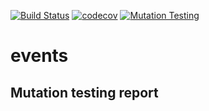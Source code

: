 [![Build Status](https://github.com/KrstfP/events/actions/workflows/ci.yml/badge.svg)](https://github.com/KrstfP/events/actions)
[![codecov](https://codecov.io/gh/KrstfP/events/graph/badge.svg?token=HBZ5Y22I77)](https://codecov.io/gh/KrstfP/events)
[![Mutation Testing](https://img.shields.io/endpoint?url=https%3A%2F%2Fkrstfp.github.io%2Fevents%2Fpit-reports%2Fmutation-score.json)](https://krstfp.github.io/events/pit-reports/)

# events

## Mutation testing report

